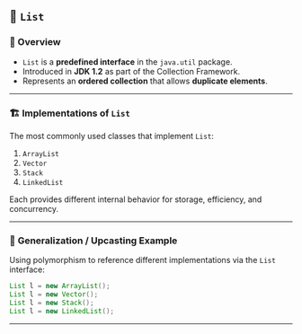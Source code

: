 

## 📘 **`List`**

### 📍 Overview
- `List` is a **predefined interface** in the `java.util` package.
- Introduced in **JDK 1.2** as part of the Collection Framework.
- Represents an **ordered collection** that allows **duplicate elements**.

---

### 🏗️ **Implementations of `List`**
The most commonly used classes that implement `List`:
1. `ArrayList`
2. `Vector`
3. `Stack`
4. `LinkedList`

Each provides different internal behavior for storage, efficiency, and concurrency.

---

### 🔁 **Generalization / Upcasting Example**

Using polymorphism to reference different implementations via the `List` interface:
```java
List l = new ArrayList();
List l = new Vector();
List l = new Stack();
List l = new LinkedList();
```

---

